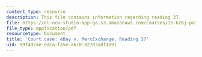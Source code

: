 ```yaml
---
content_type: resource
description: This file contains information regarding reading 37.
file: https://ol-ocw-studio-app-qa.s3.amazonaws.com/courses/15-628j-patents-copyrights-and-the-law-of-intellectual-property-spring-2013/99f4d2aeedcafa5ea61082783adf4e91_MIT15_628JS13_read37.pdf
file_type: application/pdf
resourcetype: Document
title: 'Court case: eBay v. MercExchange, Reading 37'
uid: 99f4d2ae-edca-fa5e-a610-82783adf4e91
---
```

